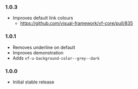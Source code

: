 ### 1.0.3

- Improves default link colours
  - https://github.com/visual-framework/vf-core/pull/835

### 1.0.1

- Removes underline on default
- Improves demonstration
- Adds `vf-u-background-color--grey--dark`

### 1.0.0

- Initial stable release
